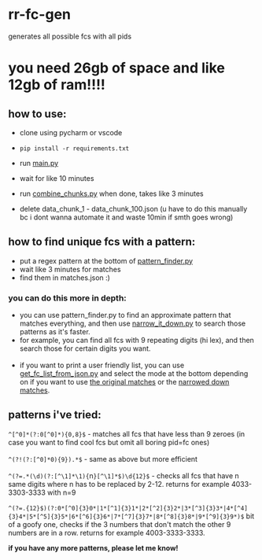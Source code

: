 # rr-fc-gen
generates all possible fcs with all pids

# you need 26gb of space and like 12gb of ram!!!!

## how to use:
- clone using pycharm or vscode
- `pip install -r requirements.txt`

- run [main.py](main.py)
- wait for like 10 minutes
- run [combine_chunks.py](combine_chunks.py) when done, takes like 3 minutes
- delete data_chunk_1 - data_chunk_100.json (u have to do this manually bc i dont wanna automate it and waste 10min if smth goes wrong)

## how to find unique fcs with a pattern:

- put a regex pattern at the bottom of [pattern_finder.py](pattern_finder.py)
- wait like 3 minutes for matches
- find them in matches.json :)


### you can do this more in depth:
- you can use pattern_finder.py to find an approximate pattern that matches everything, and then use [narrow_it_down.py](narrow_it_down.py) to search those patterns as it's faster.
- for example, you can find all fcs with 9 repeating digits (hi lex), and then search those for certain digits you want.
<br><br>
- if you want to print a user friendly list, you can use [get_fc_list_from_json.py](get_fc_list_from_json.py) and select the mode at the bottom depending on if you want to
use [the original matches](resources/matches.json) or the [narrowed down matches](resources/narrowed_it_down.json).


## patterns i've tried:
`^[^0]*(?:0[^0]*){0,8}$` - matches all fcs that have less than 9 zeroes (in case you want to find cool fcs but omit all boring pid=fc ones)
<br><br>
`^(?!(?:[^0]*0){9}).*$` - same as above but more efficient
<br><br>
`^(?=.*(\d)(?:[^\1]*\1){`n`}[^\1]*$)\d{12}$` - checks all fcs that have n same digits where n has to be replaced by 2-12. returns for example 4033-3303-3333 with n=9
<br><br>
`^(?=.{12}$)(?:0*[^0]{3}0*|1*[^1]{3}1*|2*[^2]{3}2*|3*[^3]{3}3*|4*[^4]{3}4*|5*[^5]{3}5*|6*[^6]{3}6*|7*[^7]{3}7*|8*[^8]{3}8*|9*[^9]{3}9*)$` bit of a goofy one,
checks if the 3 numbers that don't match the other 9 numbers are in a row. returns for example 4003-3333-3333.

**if you have any more patterns, please let me know!**
